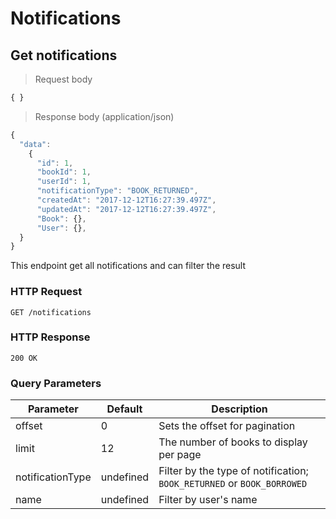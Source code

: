 # Notifications

## Get notifications

> Request body

```javascript
{ }
```

> Response body (application/json)

```javascript
{
  "data": 
    {
      "id": 1,
      "bookId": 1,
      "userId": 1,
      "notificationType": "BOOK_RETURNED",
      "createdAt": "2017-12-12T16:27:39.497Z",
      "updatedAt": "2017-12-12T16:27:39.497Z",
      "Book": {},
      "User": {},
  }
}
```

This endpoint get all notifications and can filter the result

### HTTP Request

`GET /notifications`

### HTTP Response

`200 OK`

### Query Parameters

Parameter | Default | Description
--------- | ------- | -----------
offset | 0 | Sets the offset for pagination
limit | 12 | The number of books to display per page
notificationType | undefined | Filter by the type of notification; `BOOK_RETURNED` or `BOOK_BORROWED`
name | undefined | Filter by user's name
